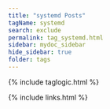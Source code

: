 ```yaml
---
title: "systemd Posts"
tagName: systemd
search: exclude
permalink: tag_systemd.html
sidebar: mydoc_sidebar
hide_sidebar: true
folder: tags
---
```


{% include taglogic.html %}

{% include links.html %}

